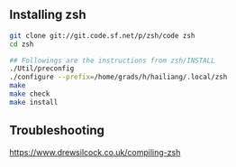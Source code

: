 ## Installing zsh
```bash
git clone git://git.code.sf.net/p/zsh/code zsh
cd zsh

## Followings are the instructions from zsh/INSTALL
./Util/preconfig
./configure --prefix=/home/grads/h/hailiang/.local/zsh
make
make check
make install
```

## Troubleshooting
https://www.drewsilcock.co.uk/compiling-zsh

